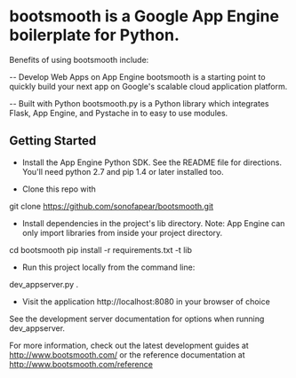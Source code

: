 # bootsmooth is a Google App Engine boilerplate for Python.

Benefits of using bootsmooth include:

-- Develop Web Apps on App Engine
bootsmooth is a starting point to quickly build your next app on Google's scalable cloud application platform.

-- Built with Python
bootsmooth.py is a Python library which integrates Flask, App Engine, and Pystache in to easy to use modules.

## Getting Started

- Install the App Engine Python SDK. See the README file for directions. You'll need python 2.7 and pip 1.4 or later installed too.

- Clone this repo with

git clone https://github.com/sonofapear/bootsmooth.git

- Install dependencies in the project's lib directory. Note: App Engine can only import libraries from inside your project directory.

cd bootsmooth
pip install -r requirements.txt -t lib

- Run this project locally from the command line:

dev_appserver.py .

- Visit the application http://localhost:8080 in your browser of choice

See the development server documentation for options when running dev_appserver.

For more information, check out the latest development guides at http://www.bootsmooth.com/ or the reference documentation at http://www.bootsmooth.com/reference
